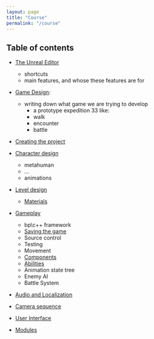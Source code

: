 ```yaml
---
layout: page
title: "Course"
permalink: "/course"
---
```


## Table of contents
    
- [The Unreal Editor](/course/editor-shortcuts)
    - shortcuts
    - main features, and whose these features are for
    
- [Game Design](/course/game-design):
    - writing down what game we are trying to develop
        - a prototype expedition 33 like:
        - walk
        - encounter
        - battle

- [Creating the project](/course/create-a-project)

- [Character design](/course/character-design)
    - metahuman
    - ...
    - animations
                
- [Level design](/course/level-design)
    - [Materials](/course/materials)
        
- [Gameplay](/course/gameplay)
    - bp\c++ framework
    - [Saving the game](/course/saving-the-game)
    - Source control
    - Testing
    - Movement
    - [Components](/course/components)
    - [Abilities](/course/abilities)
    - Animation state tree
    - Enemy AI
    - Battle System
        
- [Audio and Localization](/course/audio)      

- [Camera sequence](/course/camera)

- [User Interface](/course/user-interface)

- [Modules](/course/modules)
